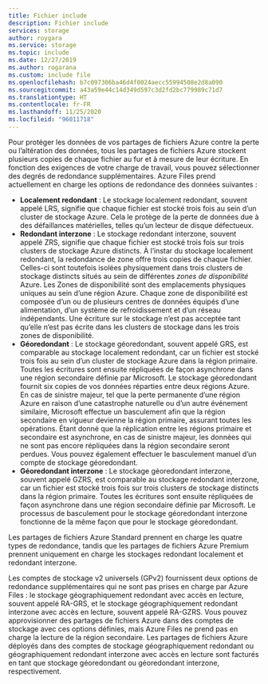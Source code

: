 ```yaml
---
title: Fichier include
description: Fichier include
services: storage
author: roygara
ms.service: storage
ms.topic: include
ms.date: 12/27/2019
ms.author: rogarana
ms.custom: include file
ms.openlocfilehash: b7c097306ba46d4f0024aecc55994508e2d8a090
ms.sourcegitcommit: a43a59e44c14d349d597c3d2fd2bc779989c71d7
ms.translationtype: HT
ms.contentlocale: fr-FR
ms.lasthandoff: 11/25/2020
ms.locfileid: "96011718"
---
```

Pour protéger les données de vos partages de fichiers Azure contre la perte ou l’altération des données, tous les partages de fichiers Azure stockent plusieurs copies de chaque fichier au fur et à mesure de leur écriture. En fonction des exigences de votre charge de travail, vous pouvez sélectionner des degrés de redondance supplémentaires. Azure Files prend actuellement en charge les options de redondance des données suivantes :

- **Localement redondant** : Le stockage localement redondant, souvent appelé LRS, signifie que chaque fichier est stocké trois fois au sein d’un cluster de stockage Azure. Cela le protège de la perte de données due à des défaillances matérielles, telles qu’un lecteur de disque défectueux.
- **Redondant interzone** : Le stockage redondant interzone, souvent appelé ZRS, signifie que chaque fichier est stocké trois fois sur trois clusters de stockage Azure distincts. À l’instar du stockage localement redondant, la redondance de zone offre trois copies de chaque fichier. Celles-ci sont toutefois isolées physiquement dans trois clusters de stockage distincts situés au sein de différentes *zones de disponibilité* Azure. Les Zones de disponibilité sont des emplacements physiques uniques au sein d’une région Azure. Chaque zone de disponibilité est composée d’un ou de plusieurs centres de données équipés d’une alimentation, d’un système de refroidissement et d’un réseau indépendants. Une écriture sur le stockage n’est pas acceptée tant qu’elle n’est pas écrite dans les clusters de stockage dans les trois zones de disponibilité. 
- **Géoredondant** : Le stockage géoredondant, souvent appelé GRS, est comparable au stockage localement redondant, car un fichier est stocké trois fois au sein d’un cluster de stockage Azure dans la région primaire. Toutes les écritures sont ensuite répliquées de façon asynchrone dans une région secondaire définie par Microsoft. Le stockage géoredondant fournit six copies de vos données réparties entre deux régions Azure. En cas de sinistre majeur, tel que la perte permanente d’une région Azure en raison d’une catastrophe naturelle ou d’un autre événement similaire, Microsoft effectue un basculement afin que la région secondaire en vigueur devienne la région primaire, assurant toutes les opérations. Étant donné que la réplication entre les régions primaire et secondaire est asynchrone, en cas de sinistre majeur, les données qui ne sont pas encore répliquées dans la région secondaire seront perdues. Vous pouvez également effectuer le basculement manuel d’un compte de stockage géoredondant.
- **Géoredondant interzone** : Le stockage géoredondant interzone, souvent appelé GZRS, est comparable au stockage redondant interzone, car un fichier est stocké trois fois sur trois clusters de stockage distincts dans la région primaire. Toutes les écritures sont ensuite répliquées de façon asynchrone dans une région secondaire définie par Microsoft. Le processus de basculement pour le stockage géoredondant interzone fonctionne de la même façon que pour le stockage géoredondant.

Les partages de fichiers Azure Standard prennent en charge les quatre types de redondance, tandis que les partages de fichiers Azure Premium prennent uniquement en charge les stockages redondant localement et redondant interzone.

Les comptes de stockage v2 universels (GPv2) fournissent deux options de redondance supplémentaires qui ne sont pas prises en charge par Azure Files : le stockage géographiquement redondant avec accès en lecture, souvent appelé RA-GRS, et le stockage géographiquement redondant interzone avec accès en lecture, souvent appelé RA-GZRS. Vous pouvez approvisionner des partages de fichiers Azure dans des comptes de stockage avec ces options définies, mais Azure Files ne prend pas en charge la lecture de la région secondaire. Les partages de fichiers Azure déployés dans des comptes de stockage géographiquement redondant ou géographiquement redondant interzone avec accès en lecture sont facturés en tant que stockage géoredondant ou géoredondant interzone, respectivement.